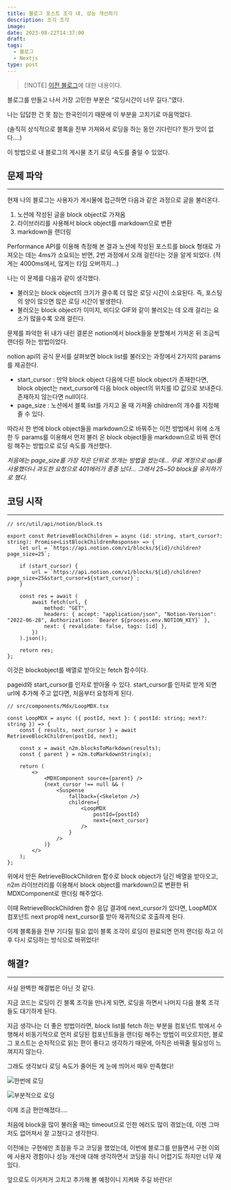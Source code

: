 ```yaml
---
title: 블로그 포스트 조각 내, 성능 개선하기
description: 조각 조각
image: 
date: 2023-08-22T14:37:00
draft: 
tags:
  - 블로그
  - Nextjs
type: post
---
```




> [!NOTE] [이전 블로그](https://ateals.vercel.app/)에 대한 내용이다.


블로그를 만들고 나서 가장 고민한 부분은 “로딩시간이 너무 길다.”였다.

나는 답답한 건 못 참는 한국인이기 때문에 이 부분을 고치기로 마음먹었다.

(솔직히 상식적으로 블록을 전부 가져와서 로딩을 하는 동안 기다린다? 뭔가 맛이 없다….)

이 방법으로 내 블로그의 게시물 초기 로딩 속도를 줄일 수 있었다.

## 문제 파악

---

현재 나의 블로그는 사용자가 게시물에 접근하면 다음과 같은 과정으로 글을 불러온다.

1. 노션에 작성된 글을 block object로 가져옴
2. 라이브러리를 사용해서 block object를 markdown으로 변환
3. markdown을 랜더링

Performance API를 이용해 측정해 본 결과 노션에 작성된 포스트를 block 형태로 가져오는 데는 4ms가 소요되는 반면, 2번 과정에서 오래 걸린다는 것을 알게 되었다. (적게는 4000ms에서, 많게는 타임 오버까지…)

나는 이 문제를 다음과 같이 생각했다.

- 불러오는 block object의 크기가 클수록 더 많은 로딩 시간이 소요된다. 즉, 포스팅의 양이 많으면 많은 로딩 시간이 발생한다.
- 불러오는 block object가 이미지, 비디오 GIF와 같이 불러오는 데 오래 걸리는 요소가 많을수록 오래 걸린다.

문제를 파악한 뒤 내가 내린 결론은 notion에서 block들을 분할해서 가져온 뒤 조금씩 랜더링 하는 방법이었다.

notion api의 공식 문서를 살펴보면 block list를 불러오는 과정에서 2가지의 params를 제공한다.

- start_cursor : 만약 block object 다음에 다른 block object가 존재한다면, block object는 next_cursor에 다음 block object의 위치를 ID 값으로 보내준다. 존재하지 않는다면 null이다.
- page_size : 노션에서 블록 list를 가지고 올 때 가져올 children의 개수를 지정해 줄 수 있다.

따라서 한 번에 block object들을 markdown으로 바꿔주는 이전 방법에서 위에 소개한 두 params를 이용해서 먼저 불러 온 block object들을 markdown으로 바꿔 랜더링 해주는 방법으로 로딩 속도를 개선했다.
 
 _처음에는 page_size를 가장 작은 단위로 쪼개는 방법을 썼는데… 무료 계정으로 api를 사용했더니 과도한 요청으로 401에러가 종종 났다… 그래서 25~50 block을 유지하기로 했다._


## 코딩 시작

---

```tsx
// src/util/api/notion/block.ts

export const RetrieveBlockChildren = async (id: string, start_cursor?: string): Promise<ListBlockChildrenResponse> => {
    let url = `https://api.notion.com/v1/blocks/${id}/children?page_size=25`;

    if (start_cursor) {
        url = `https://api.notion.com/v1/blocks/${id}/children?page_size=25&start_cursor=${start_cursor}`;
    }

    const res = await (
        await fetch(url, {
            method: "GET",
            headers: { accept: "application/json", "Notion-Version": "2022-06-28", Authorization: `Bearer ${process.env.NOTION_KEY}` },
            next: { revalidate: false, tags: [id] },
        })
    ).json();

    return res;
};
```

이것은 blockobject를 배열로 받아오는 fetch 함수이다.

pageid와 start_cursor를 인자로 받아올 수 있다. start_cursor를 인자로 받게 되면 url에 추가해 주고 없다면, 처음부터 요청하게 된다.

```tsx
// src/components/Mdx/LoopMDX.tsx

const LoopMDX = async ({ postId, next }: { postId: string; next?: string }) => {
    const { results, next_cursor } = await RetrieveBlockChildren(postId, next);

    const x = await n2m.blocksToMarkdown(results);
    const { parent } = n2m.toMarkdownString(x);

    return (
        <>
            <MDXComponent source={parent} />
            {next_cursor !== null && (
                <Suspense
                    fallback={<Skeleton />}
                    children={
                        <LoopMDX
                            postId={postId}
                            next={next_cursor}
                        />
                    }
                />
            )}
        </>
    );
};
```

위에서 만든 RetrieveBlockChildren 함수로 block object가 담긴 배열을 받아오고, n2m 라이브러리를 이용해서 block object를 markdown으로 변환한 뒤 MDXComponent로 랜더링 해주었다.

이때 RetrieveBlockChildren 함수 응답 결과에 next_cursor가 있다면, LoopMDX 컴포넌트 next prop에 next_cursor를 받아 재귀적으로 호출하게 된다.

이제 블록들을 전부 기다릴 필요 없이 블록 조각이 로딩이 완료되면 먼저 랜더링 하고 이후 다시 로딩하는 방식으로 바뀌었다!

## 해결?

---

사실 완벽한 해결법은 아닌 것 같다.

지금 코드는 로딩이 긴 블록 조각을 만나게 되면, 로딩을 하면서 나머지 다음 블록 조각들도 대기하게 된다.

지금 생각나는 더 좋은 방법이라면, block list를 fetch 하는 부분을 컴포넌트 밖에서 수행해서 비동기적으로 먼저 로딩된 컴포넌트들을 랜더링 해주는 방법이 떠오르지만, 블로그 포스트는 순차적으로 읽는 편이 좋다고 생각하기 때문에, 아직은 바꿔줄 필요성이 느껴지지 않는다.

그래도 생각보다 로딩 속도가 줄어든 게 눈에 띄어서 매우 만족했다!

![한번에 로딩](https://i.imgur.com/wfyBWZe.gif)

![부분적으로 로딩](https://i.imgur.com/A7tJ7yu.gif)

이제 조금 편안해졌다….


처음에 block을 많이 불러올 때는 timeout으로 인한 에러도 많이 겪었는데, 이젠 그마저도 없어져서 잘 고쳤다고 생각한다.

이전에는 구현에만 초점을 두고 코딩을 했었는데, 이번에 블로그를 만들면서 구현 이외에 사용자 경험이나 성능 개선에 대해 생각하면서 코딩을 하니 어렵기도 하지만 너무 재밌다.

앞으로도 이거저거 고치고 추가해 볼 예정이니 지켜봐 주길 바란다!